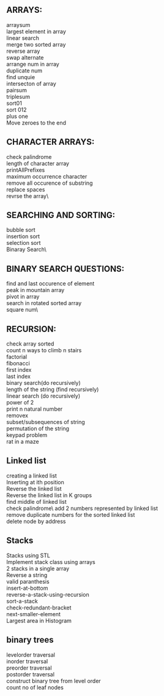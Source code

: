 ## ARRAYS:
arraysum\
largest element in array\
linear search\
merge two sorted array\
reverse array\
swap alternate\
arrange num in array\
duplicate num\
find unquie\
intersecton of array\
pairsum\
triplesum\
sort01\
sort 012\
plus one\
Move zeroes to the end

## CHARACTER ARRAYS:
check palindrome\
length of character array\
printAllPrefixes\
maximum occurrence character\
remove all occurence of substring\
replace spaces\
revrse the array\

## SEARCHING AND SORTING:
bubble sort\
insertion sort\
selection sort\
Binaray Search\
 
## BINARY SEARCH QUESTIONS:
find and last occurence of element\
peak in mountain array\
pivot in array\
search in rotated sorted array\
square num\

## RECURSION:
check array sorted\
count n ways to climb n stairs\
factorial\
fibonacci\
first index\
last index\
binary search(do recursively)\
length of the string (find recursively)\
linear search (do recursively)\
power of 2\
print n natural number\
removex\
subset/subsequences of string \
permutation of the string\
keypad problem \
rat in a maze

## Linked list
creating a linked list\
Inserting at ith position\
Reverse the linked list\
Reverse the linked list in K groups\
find middle of linked list\
check palindrome\ 
add 2 numbers represented by linked list\
remove duplicate numbers for the sorted linked list\
delete node by address

## Stacks
Stacks using STL\
Implement stack class using arrays\
2 stacks in a single array\
Reverse a string\
valid paranthesis\
insert-at-bottom\
reverse-a-stack-using-recursion\
sort-a-stack\
check-redundant-bracket\
next-smaller-element\
Largest area in Histogram


## binary trees
levelorder traversal\
inorder traversal\
preorder traversal\
postorder traversal\
construct binary tree from level order\
count no of leaf nodes
